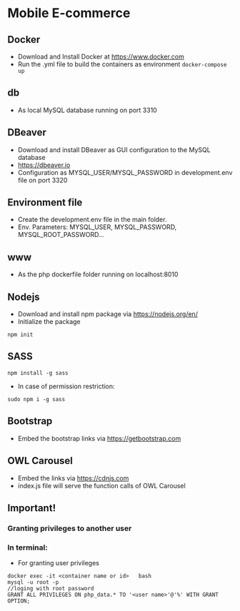 # Mobile E-commerce

## Docker

- Download and Install Docker at https://www.docker.com
- Run the .yml file to build the containers as environment
  `docker-compose up`

## db

- As local MySQL database running on port 3310

## DBeaver

- Download and install DBeaver as GUI configuration to the MySQL database
- https://dbeaver.io
- Configuration as MYSQL_USER/MYSQL_PASSWORD in development.env file on port 3320

## Environment file

- Create the development.env file in the main folder.
- Env. Parameters: MYSQL_USER, MYSQL_PASSWORD, MYSQL_ROOT_PASSWORD...

## www

- As the php dockerfile folder running on localhost:8010

## Nodejs

- Download and install npm package via https://nodejs.org/en/
- Initialize the package

```
npm init
```

## SASS

```
npm install -g sass
```

- In case of permission restriction:

```
sudo npm i -g sass
```

## Bootstrap

- Embed the bootstrap links via https://getbootstrap.com

## OWL Carousel

- Embed the links via https://cdnjs.com
- index.js file will serve the function calls of OWL Carousel

## Important!

### Granting privileges to another user

### In terminal:

- For granting user privileges

```
docker exec -it <container name or id>   bash
mysql -u root -p
//loging with root password
GRANT ALL PRIVILEGES ON php_data.* TO '<user name>'@'%' WITH GRANT OPTION;
```
